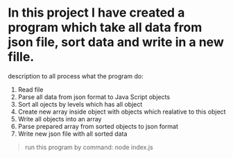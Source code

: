 # In this project I have created a program which take all data from json file, sort data and write in a new fille.

description to all process what the program do:

1. Read file
2. Parse all data from json format to Java Script objects
3. Sort all ojects by levels which has all object
4. Create new array inside object with objects which realative to this object
5. Write all objects into an array
6. Parse prepared array from sorted objects to json format
7. Write new json file with all sorted data

> run this program by command: node index.js
